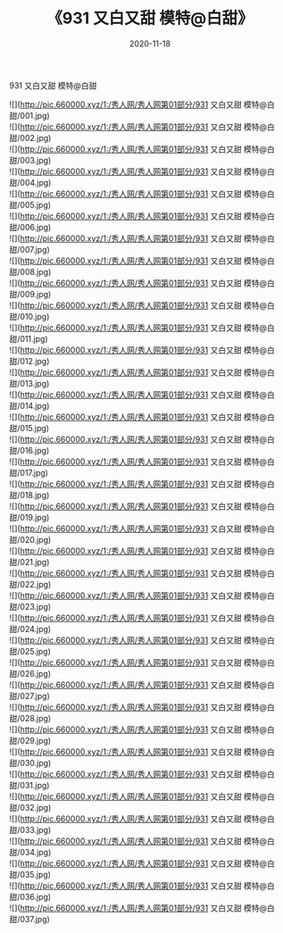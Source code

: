 ﻿---
layout: post
title:  《931 又白又甜 模特@白甜》
date:   2020-11-18
img: http://pic.660000.xyz/1:/秀人网/秀人网第01部分/931 又白又甜 模特@白甜/000.jpg
categories: [美女, 清纯, 唯美]
---

931 又白又甜 模特@白甜

  ![](http://pic.660000.xyz/1:/秀人网/秀人网第01部分/931 又白又甜 模特@白甜/001.jpg) <br> ![](http://pic.660000.xyz/1:/秀人网/秀人网第01部分/931 又白又甜 模特@白甜/002.jpg) <br> ![](http://pic.660000.xyz/1:/秀人网/秀人网第01部分/931 又白又甜 模特@白甜/003.jpg) <br> ![](http://pic.660000.xyz/1:/秀人网/秀人网第01部分/931 又白又甜 模特@白甜/004.jpg) <br> ![](http://pic.660000.xyz/1:/秀人网/秀人网第01部分/931 又白又甜 模特@白甜/005.jpg) <br> ![](http://pic.660000.xyz/1:/秀人网/秀人网第01部分/931 又白又甜 模特@白甜/006.jpg) <br> ![](http://pic.660000.xyz/1:/秀人网/秀人网第01部分/931 又白又甜 模特@白甜/007.jpg) <br> ![](http://pic.660000.xyz/1:/秀人网/秀人网第01部分/931 又白又甜 模特@白甜/008.jpg) <br> ![](http://pic.660000.xyz/1:/秀人网/秀人网第01部分/931 又白又甜 模特@白甜/009.jpg) <br> ![](http://pic.660000.xyz/1:/秀人网/秀人网第01部分/931 又白又甜 模特@白甜/010.jpg) <br> ![](http://pic.660000.xyz/1:/秀人网/秀人网第01部分/931 又白又甜 模特@白甜/011.jpg) <br> ![](http://pic.660000.xyz/1:/秀人网/秀人网第01部分/931 又白又甜 模特@白甜/012.jpg) <br> ![](http://pic.660000.xyz/1:/秀人网/秀人网第01部分/931 又白又甜 模特@白甜/013.jpg) <br> ![](http://pic.660000.xyz/1:/秀人网/秀人网第01部分/931 又白又甜 模特@白甜/014.jpg) <br> ![](http://pic.660000.xyz/1:/秀人网/秀人网第01部分/931 又白又甜 模特@白甜/015.jpg) <br> ![](http://pic.660000.xyz/1:/秀人网/秀人网第01部分/931 又白又甜 模特@白甜/016.jpg) <br> ![](http://pic.660000.xyz/1:/秀人网/秀人网第01部分/931 又白又甜 模特@白甜/017.jpg) <br> ![](http://pic.660000.xyz/1:/秀人网/秀人网第01部分/931 又白又甜 模特@白甜/018.jpg) <br> ![](http://pic.660000.xyz/1:/秀人网/秀人网第01部分/931 又白又甜 模特@白甜/019.jpg) <br> ![](http://pic.660000.xyz/1:/秀人网/秀人网第01部分/931 又白又甜 模特@白甜/020.jpg) <br> ![](http://pic.660000.xyz/1:/秀人网/秀人网第01部分/931 又白又甜 模特@白甜/021.jpg) <br> ![](http://pic.660000.xyz/1:/秀人网/秀人网第01部分/931 又白又甜 模特@白甜/022.jpg) <br> ![](http://pic.660000.xyz/1:/秀人网/秀人网第01部分/931 又白又甜 模特@白甜/023.jpg) <br> ![](http://pic.660000.xyz/1:/秀人网/秀人网第01部分/931 又白又甜 模特@白甜/024.jpg) <br> ![](http://pic.660000.xyz/1:/秀人网/秀人网第01部分/931 又白又甜 模特@白甜/025.jpg) <br> ![](http://pic.660000.xyz/1:/秀人网/秀人网第01部分/931 又白又甜 模特@白甜/026.jpg) <br> ![](http://pic.660000.xyz/1:/秀人网/秀人网第01部分/931 又白又甜 模特@白甜/027.jpg) <br> ![](http://pic.660000.xyz/1:/秀人网/秀人网第01部分/931 又白又甜 模特@白甜/028.jpg) <br> ![](http://pic.660000.xyz/1:/秀人网/秀人网第01部分/931 又白又甜 模特@白甜/029.jpg) <br> ![](http://pic.660000.xyz/1:/秀人网/秀人网第01部分/931 又白又甜 模特@白甜/030.jpg) <br> ![](http://pic.660000.xyz/1:/秀人网/秀人网第01部分/931 又白又甜 模特@白甜/031.jpg) <br> ![](http://pic.660000.xyz/1:/秀人网/秀人网第01部分/931 又白又甜 模特@白甜/032.jpg) <br> ![](http://pic.660000.xyz/1:/秀人网/秀人网第01部分/931 又白又甜 模特@白甜/033.jpg) <br> ![](http://pic.660000.xyz/1:/秀人网/秀人网第01部分/931 又白又甜 模特@白甜/034.jpg) <br> ![](http://pic.660000.xyz/1:/秀人网/秀人网第01部分/931 又白又甜 模特@白甜/035.jpg) <br> ![](http://pic.660000.xyz/1:/秀人网/秀人网第01部分/931 又白又甜 模特@白甜/036.jpg) <br> ![](http://pic.660000.xyz/1:/秀人网/秀人网第01部分/931 又白又甜 模特@白甜/037.jpg) <br>